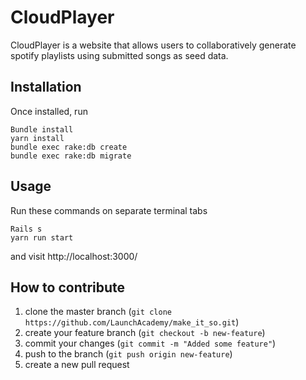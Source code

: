 # CloudPlayer

CloudPlayer is a website that allows users to collaboratively generate spotify playlists using submitted songs as seed data.

## Installation

Once installed, run
```
Bundle install
yarn install
bundle exec rake:db create
bundle exec rake:db migrate
```

## Usage

Run these commands on separate terminal tabs
```
Rails s
yarn run start
```
and visit http://localhost:3000/

## How to contribute

1. clone the master branch (```git clone https://github.com/LaunchAcademy/make_it_so.git```)
2. create your feature branch (```git checkout -b new-feature```)
3. commit your changes (```git commit -m "Added some feature"```)
4. push to the branch (```git push origin new-feature```)
5. create a new pull request